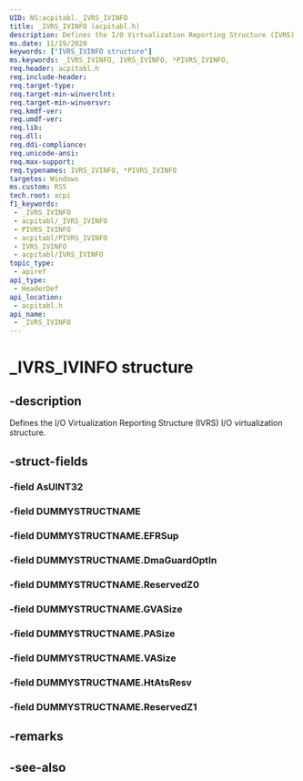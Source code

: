 ```yaml
---
UID: NS:acpitabl._IVRS_IVINFO
title: _IVRS_IVINFO (acpitabl.h)
description: Defines the I/O Virtualization Reporting Structure (IVRS) I/O virtualization structure.
ms.date: 11/19/2020
keywords: ["IVRS_IVINFO structure"]
ms.keywords: _IVRS_IVINFO, IVRS_IVINFO, *PIVRS_IVINFO,
req.header: acpitabl.h
req.include-header: 
req.target-type: 
req.target-min-winverclnt: 
req.target-min-winversvr: 
req.kmdf-ver: 
req.umdf-ver: 
req.lib: 
req.dll: 
req.ddi-compliance: 
req.unicode-ansi: 
req.max-support: 
req.typenames: IVRS_IVINFO, *PIVRS_IVINFO
targetos: Windows
ms.custom: RS5
tech.root: acpi
f1_keywords:
 - _IVRS_IVINFO
 - acpitabl/_IVRS_IVINFO
 - PIVRS_IVINFO
 - acpitabl/PIVRS_IVINFO
 - IVRS_IVINFO
 - acpitabl/IVRS_IVINFO
topic_type:
 - apiref
api_type:
 - HeaderDef
api_location:
 - acpitabl.h
api_name:
 - _IVRS_IVINFO
---
```


# _IVRS_IVINFO structure

## -description

Defines the I/O Virtualization Reporting Structure (IVRS) I/O virtualization structure.

## -struct-fields

### -field AsUINT32

### -field DUMMYSTRUCTNAME

### -field DUMMYSTRUCTNAME.EFRSup

### -field DUMMYSTRUCTNAME.DmaGuardOptIn

### -field DUMMYSTRUCTNAME.ReservedZ0

### -field DUMMYSTRUCTNAME.GVASize

### -field DUMMYSTRUCTNAME.PASize

### -field DUMMYSTRUCTNAME.VASize

### -field DUMMYSTRUCTNAME.HtAtsResv

### -field DUMMYSTRUCTNAME.ReservedZ1

## -remarks

## -see-also
